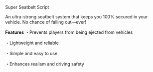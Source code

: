 Super Seatbelt Script

An ultra-strong seatbelt system that keeps you 100% secured in your vehicle. No chance of falling out—ever!

**Features**
・Prevents players from being ejected from vehicles

・Lightweight and reliable

・Simple and easy to use

・Enhances realism and driving safety

